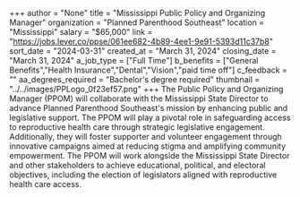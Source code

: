+++
author = "None"
title = "Mississippi Public Policy and Organizing Manager"
organization = "Planned Parenthood Southeast"
location = "Mississippi"
salary = "$65,000"
link = "https://jobs.lever.co/ppse/061ee682-4b89-4ee1-9e91-5393d11c37b8"
sort_date = "2024-03-31"
created_at = "March 31, 2024"
closing_date = "March 31, 2024"
a_job_type = ["Full Time"]
b_benefits = ["General Benefits","Health Insurance","Dental","Vision","paid time off"]
c_feedback = ""
aa_degrees_required = "Bachelor's degree required"
thumbnail = "../../images/PPLogo_0f23ef57.png"
+++
The Public Policy and Organizing Manager (PPOM) will collaborate with the Mississippi State Director to advance Planned Parenthood Southeast's mission by enhancing public and legislative support. The PPOM will play a pivotal role in safeguarding access to reproductive health care through strategic legislative engagement. Additionally, they will foster supporter and volunteer engagement through innovative campaigns aimed at reducing stigma and amplifying community empowerment. The PPOM will work alongside the Mississippi State Director and other stakeholders to achieve educational, political, and electoral objectives, including the election of legislators aligned with reproductive health care access.
